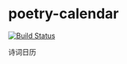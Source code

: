 poetry-calendar
===============

[![Build Status](https://travis-ci.org/jackeyGao/poetry-calendar.svg?branch=master)](https://travis-ci.org/jackeyGao/poetry-calendar)

诗词日历
